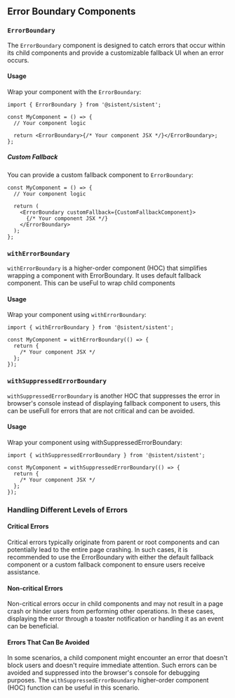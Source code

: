 ## Error Boundary Components

### `ErrorBoundary`

The `ErrorBoundary` component is designed to catch errors that occur within its child components and provide a customizable fallback UI when an error occurs.

#### Usage

Wrap your component with the `ErrorBoundary`:

```tsx
import { ErrorBoundary } from '@sistent/sistent';

const MyComponent = () => {
  // Your component logic

  return <ErrorBoundary>{/* Your component JSX */}</ErrorBoundary>;
};
```

##### Custom Fallback

You can provide a custom fallback component to `ErrorBoundary`:

```tsx
const MyComponent = () => {
  // Your component logic

  return (
    <ErrorBoundary customFallback={CustomFallbackComponent}>
      {/* Your component JSX */}
    </ErrorBoundary>
  );
};
```

### `withErrorBoundary`

`withErrorBoundary` is a higher-order component (HOC) that simplifies wrapping a component with ErrorBoundary. It uses default fallback component. This can be useFul to wrap child components

#### Usage

Wrap your component using `withErrorBoundary`:

```tsx
import { withErrorBoundary } from '@sistent/sistent';

const MyComponent = withErrorBoundary(() => {
  return {
    /* Your component JSX */
  };
});
```

### `withSuppressedErrorBoundary`

`withSuppressedErrorBoundary` is another HOC that suppresses the error in browser's console instead of displaying fallback component to users, this can be useFull for errors that are not critical and can be avoided.

#### Usage

Wrap your component using withSuppressedErrorBoundary:

```tsx
import { withSuppressedErrorBoundary } from '@sistent/sistent';

const MyComponent = withSuppressedErrorBoundary(() => {
  return {
    /* Your component JSX */
  };
});
```

### Handling Different Levels of Errors

#### Critical Errors

Critical errors typically originate from parent or root components and can potentially lead to the entire page crashing. In such cases, it is recommended to use the ErrorBoundary with either the default fallback component or a custom fallback component to ensure users receive assistance.

#### Non-critical Errors

Non-critical errors occur in child components and may not result in a page crash or hinder users from performing other operations. In these cases, displaying the error through a toaster notification or handling it as an event can be beneficial.

#### Errors That Can Be Avoided

In some scenarios, a child component might encounter an error that doesn't block users and doesn't require immediate attention. Such errors can be avoided and suppressed into the browser's console for debugging purposes. The `withSuppressedErrorBoundary` higher-order component (HOC) function can be useful in this scenario.
